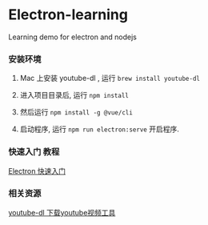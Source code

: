 # Electron-learning
Learning demo for electron and nodejs



### 安装环境 
1. Mac 上安装 youtube-dl , 运行 ```brew install youtube-dl ```

2. 进入项目目录后, 运行 ```npm install```
3. 然后运行 ```npm install -g @vue/cli```
4. 启动程序, 运行 ```npm run electron:serve```  开启程序.



### 快速入门 教程

[Electron 快速入门](https://github.com/nodejh/nodejh.github.io/issues/39)


### 相关资源
[youtube-dl 下载youtube视频工具](https://github.com/rg3/youtube-dl)





